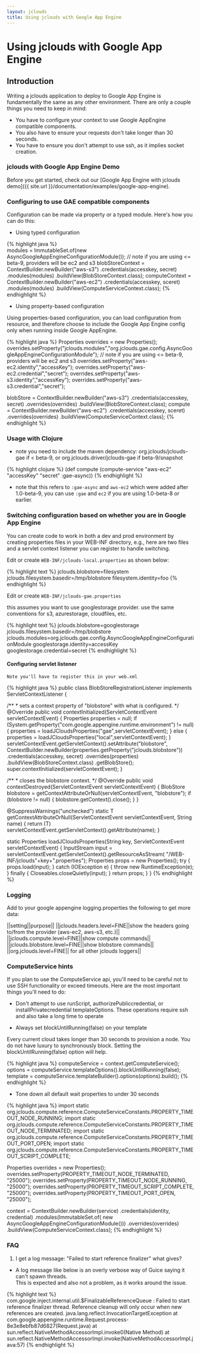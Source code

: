 ```yaml
---
layout: jclouds
title: Using jclouds with Google App Engine
---
```

# Using jclouds with Google App Engine

## Introduction

Writing a jclouds application to deploy to Google App Engine is fundamentally the same as any other environment.
There are only a couple things you need to keep in mind:  

  * You have to configure your context to use Google AppEngine compatible components.
  * You also have to ensure your requests don't take longer than 30 seconds.
  * You have to ensure you don't attempt to use ssh, as it implies socket creation.

### jclouds with Google App Engine Demo

Before you get started, check out our [Google App Engine with jclouds demo]({{ site.url }}/documentation/examples/google-app-engine).

### Configuring to use GAE compatible components
Configuration can be made via property or a typed module.  Here's how you can do this:

* Using typed configuration

{% highlight java %}	
modules = ImmutableSet.of(new AsyncGoogleAppEngineConfigurationModule());
// note if you are using <= beta-9, providers will be ec2 and s3
blobStoreContext = ContextBuilder.newBuilder("aws-s3")
                      .credentials(accesskey, secret)
                      .modules(modules)
                      .buildView(BlobStoreContext.class);
computeContext = ContextBuilder.newBuilder("aws-ec2")
                      .credentials(accesskey, sceret)
                      .modules(modules)
                      .buildView(ComputeServiceContext.class);
{% endhighlight %}

* Using property-based configuration

Using properties-based configuration, you can load configuration from resource, and therefore choose to include the
Google App Engine config only when running inside Google AppEngine.

{% highlight java %}
Properties overrides = new Properties();
overrides.setProperty("jclouds.modules","org.jclouds.gae.config.AsyncGoogleAppEngineConfigurationModule");
// note if you are using <= beta-9, providers will be ec2 and s3
overrides.setProperty("aws-ec2.identity","accessKey");
overrides.setProperty("aws-ec2.credential","secret");
overrides.setProperty("aws-s3.identity","accessKey");
overrides.setProperty("aws-s3.credential","secret");

blobStore = ContextBuilder.newBuilder("aws-s3")
                      .credentials(accesskey, secret)
                      .overrides(overrides)
                      .buildView(BlobStoreContext.class);
compute = ContextBuilder.newBuilder("aws-ec2")
                      .credentials(accesskey, sceret)
                      .overrides(overrides)
                      .buildView(ComputeServiceContext.class);
{% endhighlight %}

### Usage with Clojure
  * note you need to include the maven dependency: 
	org.jclouds/jclouds-gae if < beta-9, or org.jclouds.driver/jclouds-gae if beta-9/snapshot

{% highlight clojure %}
  (def compute
    (compute-service
      "aws-ec2" "accessKey" "secret" :gae-async))
{% endhighlight %}

  * note that this refers to `:gae-async` and `aws-ec2` which were added after 1.0-beta-9, 
	you can use `:gae` and `ec2` if you are using 1.0-beta-8 or earlier.

### Switching configuration based on whether you are in Google App Engine

You can create code to work in both a dev and prod environment by creating properties files in 
your WEB-INF directory, e.g., here are two files and a servlet context listener you can register to handle switching.

Edit or create `WEB-INF/jclouds-local.properties` as shown below:

{% highlight text %}
jclouds.blobstore=filesystem
jclouds.filesystem.basedir=/tmp/blobstore
filesystem.identity=foo
{% endhighlight %}

Edit or create `WEB-INF/jclouds-gae.properties` 

this assumes you want to use googlestorage provider.  use the same conventions for s3, azurestorage, cloudfiles, etc.

{% highlight text %}
jclouds.blobstore=googlestorage
jclouds.filesystem.basedir=/tmp/blobstore
jclouds.modules=org.jclouds.gae.config.AsyncGoogleAppEngineConfigurationModule
googlestorage.identity=accessKey
googlestorage.credential=secret
{% endhighlight %}

#### Configuring servlet listener
`Note you'll have to register this in your web.xml`

{% highlight java %}
public class BlobStoreRegistrationListener implements ServletContextListener {

   /**
    * sets a context property of "blobstore" with what is configured.
    */
   @Override
   public void contextInitialized(ServletContextEvent servletContextEvent) {
      Properties properties = null;
      if (System.getProperty("com.google.appengine.runtime.environment") != null){
         properties = loadJCloudsProperties("gae",servletContextEvent);
      } else {
         properties = loadJCloudsProperties("local",servletContextEvent);
      }
      servletContextEvent.getServletContext().setAttribute("blobstore",
                ContextBuilder.newBuilder(properties.getProperty("jclouds.blobstore"))
                      .credentials(accesskey, secret)
                      .overrides(properties)
                      .buildView(BlobStoreContext.class)
                      .getBlobStore();
      super.contextInitialized(servletContextEvent);
   }

   /**
    * closes the blobstore context.
    */
   @Override
   public void contextDestroyed(ServletContextEvent servletContextEvent) {
      BlobStore blobstore = getContextAttributeOrNull(servletContextEvent, "blobstore");
      if (blobstore != null) {
         blobstore.getContext().close();
      }
   }

   @SuppressWarnings("unchecked")
   static <T> T getContextAttributeOrNull(ServletContextEvent servletContextEvent, String name) {
      return (T) servletContextEvent.getServletContext().getAttribute(name);
   }

   static Properties loadJCloudsProperties(String key, ServletContextEvent servletContextEvent) {
      InputStream input = servletContextEvent.getServletContext().getResourceAsStream(
               "/WEB-INF/jclouds"+key+".properties");
      Properties props = new Properties();
      try {
         props.load(input);
      } catch (IOException e) {
         throw new RuntimeException(e);
      } finally {
         Closeables.closeQuietly(input);
      }
      return props;
   }
}
{% endhighlight %}

### Logging

Add to your google appengine logging.properties the following to get more data:

<!--
	TODO Table!!!!
-->
||setting||purpose||
||jclouds.headers.level=FINE||show the headers going to/from the provider (aws-ec2, aws-s3, etc.)||
||jclouds.compute.level=FINE||show compute commands||
||jclouds.blobstore.level=FINE||show blobstore commands||
||org.jclouds.level=FINE|| for all other jclouds loggers||

### ComputeService hints

If you plan to use the ComputeService api, you'll need to be careful not to use SSH functionality or 
exceed timeouts.  Here are the most important things you'll need to do:

* Don't attempt to use runScript, authorizePubliccredential, or installPrivatecredential templateOptions. 
	These operations require ssh and also take a long time to operate

* Always set blockUntilRunning(false) on your template

Every current cloud takes longer than 30 seconds to provision a node. 
You do not have luxury to synchronously block.  Setting the blockUntilRunning(false) option will help.

{% highlight java %}
computeService = context.getComputeService();
options = computeService.templateOptions().blockUntilRunning(false);
template = computeService.templateBuilder().options(options).build();
{% endhighlight %}

* Tone down all default wait properties to under 30 seconds

{% highlight java %}
import static org.jclouds.compute.reference.ComputeServiceConstants.PROPERTY_TIMEOUT_NODE_RUNNING;
import static org.jclouds.compute.reference.ComputeServiceConstants.PROPERTY_TIMEOUT_NODE_TERMINATED;
import static org.jclouds.compute.reference.ComputeServiceConstants.PROPERTY_TIMEOUT_PORT_OPEN;
import static org.jclouds.compute.reference.ComputeServiceConstants.PROPERTY_TIMEOUT_SCRIPT_COMPLETE;

Properties overrides = new Properties();
overrides.setProperty(PROPERTY_TIMEOUT_NODE_TERMINATED, "25000");
overrides.setProperty(PROPERTY_TIMEOUT_NODE_RUNNING, "25000");
overrides.setProperty(PROPERTY_TIMEOUT_SCRIPT_COMPLETE, "25000");
overrides.setProperty(PROPERTY_TIMEOUT_PORT_OPEN, "25000");

context = ContextBuilder.newBuilder(service)
                      .credentials(identity, credential)
                      .modules(ImmutableSet.of(
                                  new AsyncGoogleAppEngineConfigurationModule()))
                      .overrides(overrides)
                      .buildView(ComputeServiceContext.class);
{% endhighlight %}

### FAQ
1. I get a log message: "Failed to start reference finalizer" what gives?
 * A log message like below is an overly verbose way of Guice saying it can't spawn threads.  
	This is expected and also not a problem, as it works around the issue.
	
{% highlight text %}
com.google.inject.internal.util.$FinalizableReferenceQueue <init>: Failed to start reference finalizer thread. Reference cleanup will only occur when new references are created.
java.lang.reflect.InvocationTargetException
	at com.google.appengine.runtime.Request.process-8e3e8ebfb87d6827(Request.java)
	at sun.reflect.NativeMethodAccessorImpl.invoke0(Native Method)
	at sun.reflect.NativeMethodAccessorImpl.invoke(NativeMethodAccessorImpl.java:57)
{% endhighlight %}

